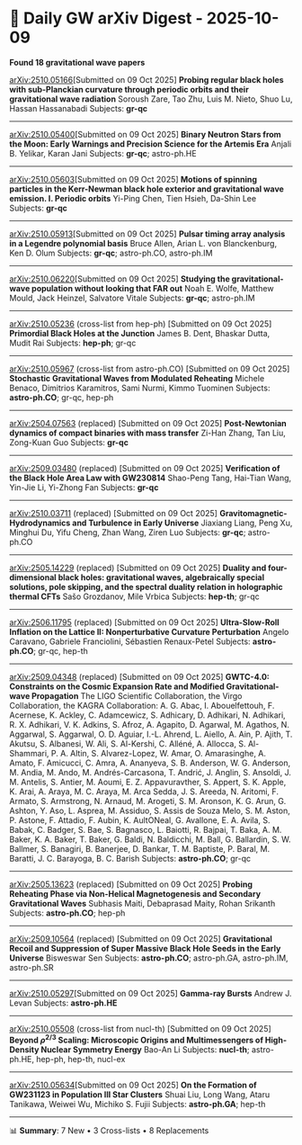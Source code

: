 # 📡 Daily GW arXiv Digest - 2025-10-09
**Found 18 gravitational wave papers**

[arXiv:2510.05166](https://arxiv.org/abs/2510.05166)[Submitted on 09 Oct 2025]
**Probing regular black holes with sub-Planckian curvature through periodic orbits and their gravitational wave radiation**
Soroush Zare, Tao Zhu, Luis M. Nieto, Shuo Lu, Hassan Hassanabadi
Subjects: **gr-qc**

---

[arXiv:2510.05400](https://arxiv.org/abs/2510.05400)[Submitted on 09 Oct 2025]
**Binary Neutron Stars from the Moon: Early Warnings and Precision Science for the Artemis Era**
Anjali B. Yelikar, Karan Jani
Subjects: **gr-qc**; astro-ph.HE

---

[arXiv:2510.05603](https://arxiv.org/abs/2510.05603)[Submitted on 09 Oct 2025]
**Motions of spinning particles in the Kerr-Newman black hole exterior and gravitational wave emission. I. Periodic orbits**
Yi-Ping Chen, Tien Hsieh, Da-Shin Lee
Subjects: **gr-qc**

---

[arXiv:2510.05913](https://arxiv.org/abs/2510.05913)[Submitted on 09 Oct 2025]
**Pulsar timing array analysis in a Legendre polynomial basis**
Bruce Allen, Arian L. von Blanckenburg, Ken D. Olum
Subjects: **gr-qc**; astro-ph.CO, astro-ph.IM

---

[arXiv:2510.06220](https://arxiv.org/abs/2510.06220)[Submitted on 09 Oct 2025]
**Studying the gravitational-wave population without looking that FAR out**
Noah E. Wolfe, Matthew Mould, Jack Heinzel, Salvatore Vitale
Subjects: **gr-qc**; astro-ph.IM

---

[arXiv:2510.05236](https://arxiv.org/abs/2510.05236) (cross-list from hep-ph) [Submitted on 09 Oct 2025]
**Primordial Black Holes at the Junction**
James B. Dent, Bhaskar Dutta, Mudit Rai
Subjects: **hep-ph**; gr-qc

---

[arXiv:2510.05967](https://arxiv.org/abs/2510.05967) (cross-list from astro-ph.CO) [Submitted on 09 Oct 2025]
**Stochastic Gravitational Waves from Modulated Reheating**
Michele Benaco, Dimitrios Karamitros, Sami Nurmi, Kimmo Tuominen
Subjects: **astro-ph.CO**; gr-qc, hep-ph

---

[arXiv:2504.07563](https://arxiv.org/abs/2504.07563) (replaced) [Submitted on 09 Oct 2025]
**Post-Newtonian dynamics of compact binaries with mass transfer**
Zi-Han Zhang, Tan Liu, Zong-Kuan Guo
Subjects: **gr-qc**

---

[arXiv:2509.03480](https://arxiv.org/abs/2509.03480) (replaced) [Submitted on 09 Oct 2025]
**Verification of the Black Hole Area Law with GW230814**
Shao-Peng Tang, Hai-Tian Wang, Yin-Jie Li, Yi-Zhong Fan
Subjects: **gr-qc**

---

[arXiv:2510.03711](https://arxiv.org/abs/2510.03711) (replaced) [Submitted on 09 Oct 2025]
**Gravitomagnetic-Hydrodynamics and Turbulence in Early Universe**
Jiaxiang Liang, Peng Xu, Minghui Du, Yifu Cheng, Zhan Wang, Ziren Luo
Subjects: **gr-qc**; astro-ph.CO

---

[arXiv:2505.14229](https://arxiv.org/abs/2505.14229) (replaced) [Submitted on 09 Oct 2025]
**Duality and four-dimensional black holes: gravitational waves, algebraically special solutions, pole skipping, and the spectral duality relation in holographic thermal CFTs**
Sašo Grozdanov, Mile Vrbica
Subjects: **hep-th**; gr-qc

---

[arXiv:2506.11795](https://arxiv.org/abs/2506.11795) (replaced) [Submitted on 09 Oct 2025]
**Ultra-Slow-Roll Inflation on the Lattice II: Nonperturbative Curvature Perturbation**
Angelo Caravano, Gabriele Franciolini, Sébastien Renaux-Petel
Subjects: **astro-ph.CO**; gr-qc, hep-th

---

[arXiv:2509.04348](https://arxiv.org/abs/2509.04348) (replaced) [Submitted on 09 Oct 2025]
**GWTC-4.0: Constraints on the Cosmic Expansion Rate and Modified Gravitational-wave Propagation**
The LIGO Scientific Collaboration, the Virgo Collaboration, the KAGRA Collaboration: A. G. Abac, I. Abouelfettouh, F. Acernese, K. Ackley, C. Adamcewicz, S. Adhicary, D. Adhikari, N. Adhikari, R. X. Adhikari, V. K. Adkins, S. Afroz, A. Agapito, D. Agarwal, M. Agathos, N. Aggarwal, S. Aggarwal, O. D. Aguiar, I.-L. Ahrend, L. Aiello, A. Ain, P. Ajith, T. Akutsu, S. Albanesi, W. Ali, S. Al-Kershi, C. Alléné, A. Allocca, S. Al-Shammari, P. A. Altin, S. Alvarez-Lopez, W. Amar, O. Amarasinghe, A. Amato, F. Amicucci, C. Amra, A. Ananyeva, S. B. Anderson, W. G. Anderson, M. Andia, M. Ando, M. Andrés-Carcasona, T. Andrić, J. Anglin, S. Ansoldi, J. M. Antelis, S. Antier, M. Aoumi, E. Z. Appavuravther, S. Appert, S. K. Apple, K. Arai, A. Araya, M. C. Araya, M. Arca Sedda, J. S. Areeda, N. Aritomi, F. Armato, S. Armstrong, N. Arnaud, M. Arogeti, S. M. Aronson, K. G. Arun, G. Ashton, Y. Aso, L. Asprea, M. Assiduo, S. Assis de Souza Melo, S. M. Aston, P. Astone, F. Attadio, F. Aubin, K. AultONeal, G. Avallone, E. A. Avila, S. Babak, C. Badger, S. Bae, S. Bagnasco, L. Baiotti, R. Bajpai, T. Baka, A. M. Baker, K. A. Baker, T. Baker, G. Baldi, N. Baldicchi, M. Ball, G. Ballardin, S. W. Ballmer, S. Banagiri, B. Banerjee, D. Bankar, T. M. Baptiste, P. Baral, M. Baratti, J. C. Barayoga, B. C. Barish
Subjects: **astro-ph.CO**; gr-qc

---

[arXiv:2505.13623](https://arxiv.org/abs/2505.13623) (replaced) [Submitted on 09 Oct 2025]
**Probing Reheating Phase via Non-Helical Magnetogenesis and Secondary Gravitational Waves**
Subhasis Maiti, Debaprasad Maity, Rohan Srikanth
Subjects: **astro-ph.CO**; hep-ph

---

[arXiv:2509.10564](https://arxiv.org/abs/2509.10564) (replaced) [Submitted on 09 Oct 2025]
**Gravitational Recoil and Suppression of Super Massive Black Hole Seeds in the Early Universe**
Bisweswar Sen
Subjects: **astro-ph.CO**; astro-ph.GA, astro-ph.IM, astro-ph.SR

---

[arXiv:2510.05297](https://arxiv.org/abs/2510.05297)[Submitted on 09 Oct 2025]
**Gamma-ray Bursts**
Andrew J. Levan
Subjects: **astro-ph.HE**

---

[arXiv:2510.05508](https://arxiv.org/abs/2510.05508) (cross-list from nucl-th) [Submitted on 09 Oct 2025]
**Beyond $ρ^{2/3}$ Scaling: Microscopic Origins and Multimessengers of High-Density Nuclear Symmetry Energy**
Bao-An Li
Subjects: **nucl-th**; astro-ph.HE, hep-ph, hep-th, nucl-ex

---

[arXiv:2510.05634](https://arxiv.org/abs/2510.05634)[Submitted on 09 Oct 2025]
**On the Formation of GW231123 in Population III Star Clusters**
Shuai Liu, Long Wang, Ataru Tanikawa, Weiwei Wu, Michiko S. Fujii
Subjects: **astro-ph.GA**; hep-th

---

📊 **Summary**: 7 New • 3 Cross-lists • 8 Replacements